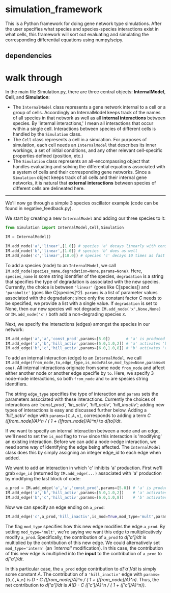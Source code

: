 simulation_framework
====================

This is a Python framework for doing gene network type simulations. After the user specifies what species and species-species interactions exist in what cells, this framework will sort out evaluating and simulating the corresponding differential equations using numpy/scipy.

dependencies
------------



walk through
============

In the main file Simulation.py, there are three central objects: **InternalModel**, **Cell**, and **Simulation**:
 - The `InternalModel` class represents a gene network internal to a cell or a group of cells. Accordingly an InternalModel keeps track of the names of all species in that network as well as all **internal interactions** between species. By 'internal interactions,' I mean all interactions that occur within a single cell. Interactions between species of different cells is handled by the `Simulation` class. 
 - The `Cell` class represents a cell in a simulation. For purposes of simulation, each cell needs an `InternalModel` that describes its inner workings, a set of initial conditions, and any other relevant cell-specific properties defined (position, etc.)
 - The `Simulation` class represents an all-encompassing object that handles evaluating and solving the differential equations associated with a system of cells and their corresponding gene networks. Since a `Simulation` object keeps track of all cells and their internal gene networks, it is natural that **external interactions** between species of different cells are delineated here. 

* * *

We'll now go through a simple 3 species oscillator example (code can be found in negative_feedback.py).

We start by creating a new `InternalModel` and adding our three species to it:

```Python
from Simulation import InternalModel,Cell,Simulation

IM = InternalModel()

IM.add_node('a','linear',[1.0]) # species 'a' decays linearly with constant factor 1.0
IM.add_node('b','linear',[1.0]) # species 'b' does as well
IM.add_node('c','linear',[10.0]) # species 'c' decays 10 times as fast as 'a' or 'b'
```

To add a species (node) to an `InternalModel`, we call `IM.add_node(species_name,degradation=None,params=None)`. Here, `species_name` is some string identifier of the species, `degradation` is a string that specifies the type of degradation is associated with the new species. Currently, the choice is between `'linear'` (goes like C[species]) and `'parabolic'` (goes like C[species]^2). `params` is a list of parameter values associated with the degradation; since only the constant factor *C* needs to be specified, we provide a list with a single value. If `degradation` is set to None, then our new species will not degrade: `IM.add_node('x',None,None)` or `IM.add_node('x')` both add a non-degrading species *x*.

Next, we specify the interactions (edges) amongst the species in our network:

```Python
IM.add_edge('a','a','const_prod',params=[5.0])       # 'a' is produced at a constant rate
IM.add_edge('a','b','hill_activ',params=[5.0,1.0,2]) # 'a' activates 'b'
IM.add_edge('b','c','hill_activ',params=[6.0,1.0,8]) # 'b' activates 'c' (with a sharper cutoff)
```

To add an internal interaction (edge) to an `InternalModel`, we call `IM.add_edge(from_node,to,edge_type,is_mod=False,mod_type=None,params=None)`. All internal interactions originate from some node `from_node` and affect either another node or another edge specifie by `to`. Here, we specify 3 node-node interactions, so both `from_node` and `to` are species string identifiers. 

The string `edge_type` specifies the type of interaction and `params` sets the parameters associated with these interactions. Currently the choices of interactions are *'const_prod', 'lin_activ', 'hill_activ', 'hill_inactiv'*; adding new types of interactions is easy and discussed further below. Adding a *'hill_activ'* edge with `params=[C,A,n]`, corresponds to adding a term *C ([from_node]/A)^n / ( 1 + ([from_node]/A)^n)* to *d[to]/dt*. 

If we want to specify an internal interaction between a node and an edge, we'll need to set the `is_mod` flag to `True` since this interaction is 'modifying' an existing interaction. Before we can add a node->edge interaction, we need some way of identifying the edge being affected. The `InternalModel` class does this by simply assigning an integer edge_id to each edge when added. 

We want to add an interaction in which 'c' inhibits 'a' production. First we'll grab `edge_id` (returned by `IM.add_edge(...)` associated with 'a' production by modifying the last block of code:

```Python
a_prod = IM.add_edge('a','a','const_prod',params=[5.0]) # 'a' is produced at a constant rate
IM.add_edge('a','b','hill_activ',params=[5.0,1.0,2])    # 'a' activates 'b'
IM.add_edge('b','c','hill_activ',params=[6.0,1.0,8])    # 'b' activates 'c' (with a sharper cutoff)
```

Now we can specify an edge ending on `a_prod`:

```Python
IM.add_edge('c',a_prod,'hill_inactiv',is_mod=True,mod_type='mult',params=[1.0,1.0,0.3,8])
```

The flag `mod_type` specifies how this new edge modifies the edge `a_prod`. By setting `mod_type='mult'`, we're saying we want this edge to multiplicatively modify `a_prod`. Specifically, the contribution of `a_prod` to *d['a']/dt* is multiplied by the contribution of this new edge. We could alternatively set `mod_type='intern'` (an *'internal'* modification). In this case, the contribution of this new edge is multiplied into the **input** to the contribution of `a_prod` to *d['a']/dt*. 

In this particular case, the `a_prod` edge contribution to *d['a']/dt* is simply some constant *A*. The contribution of a `'hill_inactiv'` edge with `params=[D,C,A,n]` is *D - C ([from_node]/A)^n / ( 1 + ([from_node]/A)^n)*. Thus, the net contribution to *d['a']/dt* is *A(D - C (['c']/A)^n / ( 1 + (['c']/A)^n))*.










